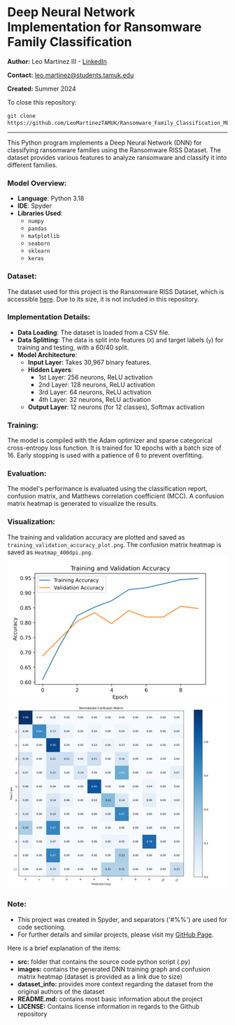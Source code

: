 # Deep Neural Network Implementation for Ransomware Family Classification

**Author:** Leo Martinez III - [LinkedIn](https://www.linkedin.com/in/leo-martinez-iii/)

**Contact:** [leo.martinez@students.tamuk.edu](mailto:leo.martinez@students.tamuk.edu)

**Created:** Summer 2024

To close this repository:

```
git clone https://github.com/LeoMartinezTAMUK/Ransomware_Family_Classification_ML.git

```

---

This Python program implements a Deep Neural Network (DNN) for classifying ransomware families using the Ransomware RISS Dataset. The dataset provides various features to analyze ransomware and classify it into different families.

### Model Overview:

- **Language**: Python 3.18
- **IDE**: Spyder
- **Libraries Used**:
  - `numpy`
  - `pandas`
  - `matplotlib`
  - `seaborn`
  - `sklearn`
  - `keras`

### Dataset:

The dataset used for this project is the Ransomware RISS Dataset, which is accessible [here](https://rissgroup.org/ransomware-dataset/). Due to its size, it is not included in this repository.

### Implementation Details:

- **Data Loading**: The dataset is loaded from a CSV file.
- **Data Splitting**: The data is split into features (`X`) and target labels (`y`) for training and testing, with a 60/40 split.
- **Model Architecture**:
  - **Input Layer**: Takes 30,967 binary features.
  - **Hidden Layers**:
    - 1st Layer: 256 neurons, ReLU activation
    - 2nd Layer: 128 neurons, ReLU activation
    - 3rd Layer: 64 neurons, ReLU activation
    - 4th Layer: 32 neurons, ReLU activation
  - **Output Layer**: 12 neurons (for 12 classes), Softmax activation

### Training:

The model is compiled with the Adam optimizer and sparse categorical cross-entropy loss function. It is trained for 10 epochs with a batch size of 16. Early stopping is used with a patience of 6 to prevent overfitting.

### Evaluation:

The model's performance is evaluated using the classification report, confusion matrix, and Matthews correlation coefficient (MCC). A confusion matrix heatmap is generated to visualize the results.

### Visualization:

The training and validation accuracy are plotted and saved as `training_validation_accuracy_plot.png`. The confusion matrix heatmap is saved as `Heatmap_400dpi.png`.
![DNN Training Graph](images/training_validation_accuracy_plot.png)
![Normalized Heatmap](images/Heatmap_400dpi.png)

### Note:

- This project was created in Spyder, and separators ('#%%') are used for code sectioning.
- For further details and similar projects, please visit my [GitHub Page](https://github.com/LeoMartinezTAMUK).

Here is a brief explanation of the items:
- **src:** folder that contains the source code python script (.py)
- **images:** contains the generated DNN training graph and confusion matrix heatmap (dataset is provided as a link due to size)
- **dataset_info:** provides more context regarding the dataset from the original authors of the dataset
- **README.md:** contains most basic information about the project
- **LICENSE:** Contains license information in regards to the Github repository

